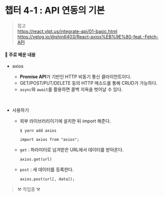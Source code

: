 # 챕터 4-1 : API 연동의 기본

> 참고 <br> https://react.vlpt.us/integrate-api/01-basic.html <br> https://velog.io/@shin6403/React-axios%EB%9E%80-feat.-Fetch-API

#### 📕 주로 배운 내용

- axios

  - **Promise API**가 기반인 HTTP 비동기 통신 클라이언트이다.
  - GET/POST/PUT/DELETE 등의 HTTP 메소드를 통해 CRUD가 가능하다.
  - `async`와 `await`를 활용하면 콜백 지옥을 벗어날 수 있다.

<br>

- 사용하기

  - 외부 라이브러리이기에 설치한 뒤 import 해준다.

    ```
    $ yarn add axios
    ```

    ```
    import axios from "axios";
    ```

  - `get` : 파라미터로 넘겨받은 URL에서 데이터를 받아온다.

    ```
    axios.get(url)
    ```

  - `post` : 새 데이터를 등록한다.

    ```
    axios.post(url[, data]);
    ```

> ⚒ 작업중 ⚒
